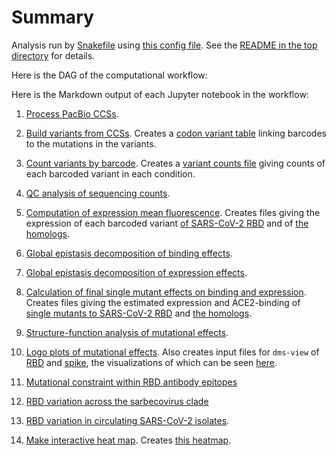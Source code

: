 # Summary

Analysis run by [Snakefile](../../Snakefile)
using [this config file](../../config.yaml).
See the [README in the top directory](../../README.md)
for details.

Here is the DAG of the computational workflow:


Here is the Markdown output of each Jupyter notebook in the
workflow:

1. [Process PacBio CCSs](process_ccs.md).

2. [Build variants from CCSs](build_variants.md).
   Creates a [codon variant table](../variants/codon_variant_table.csv)
   linking barcodes to the mutations in the variants.

3. [Count variants by barcode](count_variants.md).
   Creates a [variant counts file](../counts/variant_counts.csv)
   giving counts of each barcoded variant in each condition.

4. [QC analysis of sequencing counts](analyze_counts.md).

5. [Computation of expression mean fluorescence](compute_expression_meanF.md).
   Creates files giving the expression of each barcoded variant
   [of SARS-CoV-2 RBD](../expression_meanFs/expression_meanFs.csv) and of
   [the homologs](../expression_meanFs/expression_meanFs_homologs.csv).

6. [Global epistasis decomposition of binding effects](global_epistasis_binding.md).

7. [Global epistasis decomposition of expression effects](global_epistasis_expression.md).

8. [Calculation of final single mutant effects on binding and expression](single_mut_effects.md).
   Creates files giving the estimated expression and ACE2-binding of
   [single mutants to SARS-CoV-2 RBD](../single_mut_effects/single_mut_effects.csv)
   and [the homologs](../single_mut_effects/homolog_effects.csv).

9. [Structure-function analysis of mutational effects](structure_function.md).

10. [Logo plots of mutational effects](logoplots_of_muteffects.md).
    Also creates input files for `dms-view` of [RBD](../dms_view/dms-view_table_RBD.csv) and [spike](../dms_view/dms-view_table_spike.csv), the visualizations of which can be seen [here](https://jbloomlab.github.io/SARS-CoV-2-RBD_DMS/structures/).

11. [Mutational constraint within RBD antibody epitopes](antibody_epitopes.md)

12. [RBD variation across the sarbecovirus clade](sarbecovirus_diversity.md)

13. [RBD variation in circulating SARS-CoV-2 isolates](circulating_variants.md).

14. [Make interactive heat map](interactive_heatmap.md).
    Creates [this heatmap](https://jbloomlab.github.io/SARS-CoV-2-RBD_DMS/).
